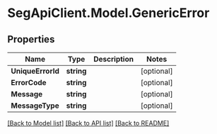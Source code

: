 # SegApiClient.Model.GenericError
## Properties

Name | Type | Description | Notes
------------ | ------------- | ------------- | -------------
**UniqueErrorId** | **string** |  | [optional] 
**ErrorCode** | **string** |  | [optional] 
**Message** | **string** |  | [optional] 
**MessageType** | **string** |  | [optional] 

[[Back to Model list]](../README.md#documentation-for-models) [[Back to API list]](../README.md#documentation-for-api-endpoints) [[Back to README]](../README.md)

